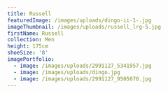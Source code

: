 ```yaml
---
title: Russell
featuredImage: /images/uploads/dingo-ii-1-.jpg
imageThumbnail: /images/uploads/russell_lrg-5.jpg
firstName: Russell
collection: Men
height: 175cm
shoeSize: '8'
imagePortfolio:
  - image: /images/uploads/2991127_5341957.jpg
  - image: /images/uploads/dingo.jpg
  - image: /images/uploads/2991127_9505070.jpg
---
```


